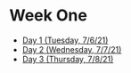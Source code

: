 # Week One
- [Day 1 (Tuesday, 7/6/21)](tues1.md) 
- [Day 2 (Wednesday, 7/7/21)](wed1.md)
- [Day 3 (Thursday, 7/8/21)](thurs1.md)
